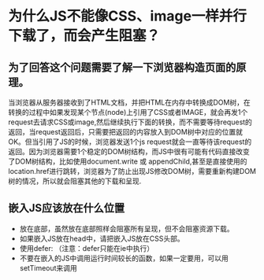 # 为什么JS不能像CSS、image一样并行下载了，而会产生阻塞？

## 为了回答这个问题需要了解一下浏览器构造页面的原理。

当浏览器从服务器接收到了HTML文档，并把HTML在内存中转换成DOM树，在转换的过程中如果发现某个节点(node)上引用了CSS或者IMAGE，就会再发1个request去请求CSS或image,然后继续执行下面的转换，而不需要等待request的返回，当request返回后，只需要把返回的内容放入到DOM树中对应的位置就OK。但当引用了JS的时候，浏览器发送1个js request就会一直等待该request的返回。因为浏览器需要1个稳定的DOM树结构，而JS中很有可能有代码直接改变了DOM树结构，比如使用document.write 或 appendChild,甚至是直接使用的location.href进行跳转，浏览器为了防止出现JS修改DOM树，需要重新构建DOM树的情况，所以就会阻塞其他的下载和呈现.

## 嵌入JS应该放在什么位置
- 放在底部，虽然放在底部照样会阻塞所有呈现，但不会阻塞资源下载。
   
- 如果嵌入JS放在head中，请把嵌入JS放在CSS头部。
   
- 使用defer:<script src='xx.js' defer='defer'></script> （注意：defer只能在ie中执行）
   
- 不要在嵌入的JS中调用运行时间较长的函数，如果一定要用，可以用setTimeout来调用
   
